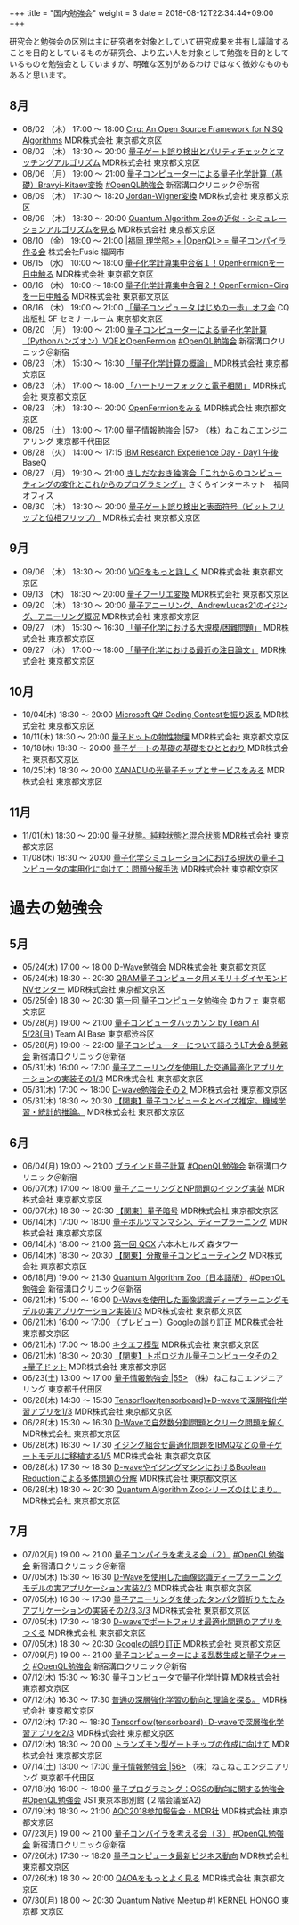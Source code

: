 +++
title = "国内勉強会"
weight = 3
date = 2018-08-12T22:34:44+09:00
+++

研究会と勉強会の区別は主に研究者を対象としていて研究成果を共有し議論することを目的としているものが研究会、より広い人を対象として勉強を目的としているものを勉強会としていますが、明確な区別があるわけではなく微妙なものもあると思います。


## 8月
- 08/02 （木） 17:00 〜 18:00 [Cirq: An Open Source Framework for NISQ Algorithms](https://qnn.connpass.com/event/95198/)
  MDR株式会社 東京都文京区
- 08/02 （木） 18:30 〜 20:00 [量子ゲート誤り検出とパリティチェックとマッチングアルゴリズム](https://qnn.connpass.com/event/94087/)
  MDR株式会社 東京都文京区
- 08/06 （月） 19:00 〜 21:00 [量子コンピューターによる量子化学計算（基礎）Bravyi-Kitaev変換](https://openql.connpass.com/event/93330/)
  [#OpenQL勉強会](https://twitter.com/search?q=%23OpenQL%E5%8B%89%E5%BC%B7%E4%BC%9A%20%23%E9%87%8F%E5%AD%90%E6%83%85%E5%A0%B1%20%23%E9%87%8F%E5%AD%90%E3%82%B3%E3%83%B3%E3%83%94%E3%83%A5%E3%83%BC%E3%82%BF%E3%83%BC)
  新宿溝口クリニック＠新宿
- 08/09 （木） 17:30 〜 18:20 [Jordan-Wigner変換](https://qnn.connpass.com/event/95622/)
  MDR株式会社 東京都文京区
- 08/09 （木） 18:30 〜 20:00 [Quantum Algorithm Zooの近似・シミュレーションアルゴリズムを見る](https://qnn.connpass.com/event/94089/)
  MDR株式会社 東京都文京区
- 08/10 （金） 19:00 〜 21:00 [|福岡 理学部> + |OpenQL> = 量子コンパイラ作る会](https://fukuoka-science.connpass.com/event/95819/)
  株式会社Fusic 福岡市
- 08/15 （水） 10:00 〜 18:00 [量子化学計算集中合宿１！OpenFermionを一日中触る](https://qnn.connpass.com/event/97771/)
  MDR株式会社 東京都文京区
- 08/16 （木） 10:00 〜 18:00 [量子化学計算集中合宿２！OpenFermion+Cirqを一日中触る](https://qnn.connpass.com/event/97772/)
  MDR株式会社 東京都文京区
- 08/16 （木） 19:00 〜 21:00 [「量子コンピュータ はじめの一歩」オフ会](https://inteface-meet-up.connpass.com/event/92819/)
  CQ出版社 5F セミナールーム 東京都文京区
- 08/20 （月） 19:00 〜 21:00 [量子コンピューターによる量子化学計算（Pythonハンズオン）VQEとOpenFermion](https://openql.connpass.com/event/89894/)
  [#OpenQL勉強会](https://twitter.com/search?q=%23OpenQL%E5%8B%89%E5%BC%B7%E4%BC%9A%20%23%E9%87%8F%E5%AD%90%E6%83%85%E5%A0%B1%20%23%E9%87%8F%E5%AD%90%E3%82%B3%E3%83%B3%E3%83%94%E3%83%A5%E3%83%BC%E3%82%BF%E3%83%BC)
  新宿溝口クリニック＠新宿
- 08/23 （木） 15:30 〜 16:30 [「量子化学計算の概論」](https://qnn.connpass.com/event/94718/)
  MDR株式会社 東京都文京区
- 08/23 （木） 17:00 〜 18:00 [「ハートリーフォックと電子相関」](https://qnn.connpass.com/event/94717/)
  MDR株式会社 東京都文京区
- 08/23 （木） 18:30 〜 20:00 [OpenFermionをみる](https://qnn.connpass.com/event/94088/)
  MDR株式会社 東京都文京区
- 08/25 （土） 13:00 〜 17:00 [量子情報勉強会 |57>](https://connpass.com/event/94899/)
   （株）ねこねこエンジニアリング 東京都千代田区
- 08/28 （火） 14:00 〜 17:15 [IBM Research Experience Day - Day1 午後](https://ibm-research-experience.connpass.com/event/95081/)
  BaseQ
- 08/27 （月） 19:30 〜 21:00 [きしだなおき独演会「これからのコンピューティングの変化とこれからのプログラミング」](https://yurutto-it.connpass.com/event/95801/)
  さくらインターネット　福岡オフィス
- 08/30 （木） 18:30 〜 20:00 [量子ゲート誤り検出と表面符号（ビットフリップと位相フリップ）](https://qnn.connpass.com/event/94090/)
  MDR株式会社 東京都文京区

## 9月
- 09/06 （木） 18:30 〜 20:00 [VQEをもっと詳しく](https://qnn.connpass.com/event/94092/)
  MDR株式会社 東京都文京区
- 09/13 （木） 18:30 〜 20:00 [量子フーリエ変換](https://qnn.connpass.com/event/94105/)
  MDR株式会社 東京都文京区
- 09/20 （木） 18:30 〜 20:00 [量子アニーリング、AndrewLucas21のイジング、アニーリング概況](https://qnn.connpass.com/event/97205/)
  MDR株式会社 東京都文京区
- 09/27 （木） 15:30 〜 16:30 [「量子化学における大規模/困難問題」](https://qnn.connpass.com/event/95115/)
  MDR株式会社 東京都文京区
- 09/27 （木） 17:00 〜 18:00 [「量子化学における最近の注目論文」](https://qnn.connpass.com/event/95116/)
  MDR株式会社 東京都文京区

## 10月
- 10/04(木) 18:30 〜 20:00 [Microsoft Q# Coding Contestを振り返る](https://qnn.connpass.com/event/97254/)
  MDR株式会社 東京都文京区
- 10/11(木) 18:30 〜 20:00 [量子ドットの物性物理](https://qnn.connpass.com/event/96413/)
  MDR株式会社 東京都文京区
- 10/18(木) 18:30 〜 20:00 [量子ゲートの基礎の基礎をひととおり](https://qnn.connpass.com/event/97204/)
  MDR株式会社 東京都文京区
- 10/25(木) 18:30 〜 20:00 [XANADUの光量子チップとサービスをみる](https://qnn.connpass.com/event/97255/)
  MDR株式会社 東京都文京区

## 11月
- 11/01(木) 18:30 〜 20:00 [量子状態。純粋状態と混合状態](https://qnn.connpass.com/event/97206/)
  MDR株式会社 東京都文京区
- 11/08(木) 18:30 〜 20:00 [量子化学シミュレーションにおける現状の量子コンピュータの実用化に向けて：問題分解手法](https://qnn.connpass.com/event/97759/)
  MDR株式会社 東京都文京区


# 過去の勉強会

## 5月
- 05/24(木) 17:00 〜 18:00 [D-Wave勉強会](https://qnn.connpass.com/event/87369/)
  MDR株式会社 東京都文京区
- 05/24(木) 18:30 〜 20:30 [QRAM量子コンピュータ用メモリ＋ダイヤモンドNVセンター](https://qnn.connpass.com/event/78352/)
  MDR株式会社 東京都文京区
- 05/25(金) 18:30 〜 20:30 [第一回 量子コンピュータ勉強会](https://qunasys.connpass.com/event/88023/)
  Φカフェ 東京都文京区
- 05/28(月) 19:00 〜 21:00 [量子コンピュータハッカソン by Team AI 5/28(月)](https://teamai.connpass.com/event/87470/)
  Team AI Base 東京都渋谷区
- 05/28(月) 19:00 〜 22:00 [量子コンピューターについて語ろうLT大会＆懇親会](https://openql.connpass.com/event/84903/)
  新宿溝口クリニック＠新宿
- 05/31(木) 16:00 〜 17:00 [量子アニーリングを使用した交通最適化アプリケーションの実装その1/3](https://qnn.connpass.com/event/89488/)
  MDR株式会社 東京都文京区
- 05/31(木) 17:00 〜 18:00 [D-wave勉強会その２](https://qnn.connpass.com/event/87371/)
  MDR株式会社 東京都文京区
- 05/31(木) 18:30 〜 20:30 [【関東】量子コンピュータとベイズ推定。機械学習・統計的推論。](https://qnn.connpass.com/event/79643/)
  MDR株式会社 東京都文京区

## 6月
- 06/04(月) 19:00 〜 21:00 [ブラインド量子計算](https://openql.connpass.com/event/86127/)
  [#OpenQL勉強会](https://twitter.com/search?q=%23OpenQL%E5%8B%89%E5%BC%B7%E4%BC%9A%20%23%E9%87%8F%E5%AD%90%E6%83%85%E5%A0%B1%20%23%E9%87%8F%E5%AD%90%E3%82%B3%E3%83%B3%E3%83%94%E3%83%A5%E3%83%BC%E3%82%BF%E3%83%BC)
  新宿溝口クリニック＠新宿
- 06/07(木) 17:00 〜 18:00 [量子アニーリングとNP問題のイジング実装](https://qnn.connpass.com/event/87884/)
  MDR株式会社 東京都文京区
- 06/07(木) 18:30 〜 20:30 [【関東】量子暗号](https://qnn.connpass.com/event/79644/)
  MDR株式会社 東京都文京区
- 06/14(木) 17:00 〜 18:00 [量子ボルツマンマシン、ディープラーニング](https://qnn.connpass.com/event/87901/)
  MDR株式会社 東京都文京区
- 06/14(木) 18:00 〜 21:00 [第一回 QCX](https://qri.connpass.com/event/86413/)
  六本木ヒルズ 森タワー
- 06/14(木) 18:30 〜 20:30 [【関東】分散量子コンピューティング](https://qnn.connpass.com/event/79645/)
  MDR株式会社 東京都文京区
- 06/18(月) 19:00 〜 21:30 [Quantum Algorithm Zoo（日本語版）](https://openql.connpass.com/event/86129/)
  [#OpenQL勉強会](https://twitter.com/search?q=%23OpenQL%E5%8B%89%E5%BC%B7%E4%BC%9A%20%23%E9%87%8F%E5%AD%90%E6%83%85%E5%A0%B1%20%23%E9%87%8F%E5%AD%90%E3%82%B3%E3%83%B3%E3%83%94%E3%83%A5%E3%83%BC%E3%82%BF%E3%83%BC)
  新宿溝口クリニック＠新宿
- 06/21(木) 15:00 〜 16:00 [D-Waveを使用した画像認識ディープラーニングモデルの実アプリケーション実装1/3](https://qnn.connpass.com/event/90308/)
  MDR株式会社 東京都文京区
- 06/21(木) 16:00 〜 17:00 [（プレビュー）Googleの誤り訂正](https://qnn.connpass.com/event/90003/)
  MDR株式会社 東京都文京区
- 06/21(木) 17:00 〜 18:00 [キタエフ模型](https://qnn.connpass.com/event/84457/)
  MDR株式会社 東京都文京区
- 06/21(木) 18:30 〜 20:30 [【関東】トポロジカル量子コンピュータその２+量子ドット](https://qnn.connpass.com/event/83051/)
  MDR株式会社 東京都文京区
- 06/23(土) 13:00 〜 17:00 [量子情報勉強会 |55>](https://connpass.com/event/88041/)
  （株）ねこねこエンジニアリング 東京都千代田区
- 06/28(木) 14:30 〜 15:30 [Tensorflow(tensorboard)+D-waveで深層強化学習アプリを1/3](https://qnn.connpass.com/event/91574/)
  MDR株式会社 東京都文京区
- 06/28(木) 15:30 〜 16:30 [D-Waveで自然数分割問題とクリーク問題を解く](https://qnn.connpass.com/event/91207/)
  MDR株式会社 東京都文京区
- 06/28(木) 16:30 〜 17:30 [イジング組合せ最適化問題をIBMQなどの量子ゲートモデルに移植する1/5](https://qnn.connpass.com/event/91182/)
  MDR株式会社 東京都文京区
- 06/28(木) 17:30 〜 18:30 [D-waveやイジングマシンにおけるBoolean Reductionによる多体問題の分解](https://qnn.connpass.com/event/91154/)
  MDR株式会社 東京都文京区
- 06/28(木) 18:30 〜 20:30 [Quantum Algorithm Zooシリーズのはじまり。](https://qnn.connpass.com/event/87947/)
  MDR株式会社 東京都文京区

## 7月
- 07/02(月) 19:00 〜 21:00
[量子コンパイラを考える会（２）](https://openql.connpass.com/event/89903/)
  [#OpenQL勉強会](https://twitter.com/search?q=%23OpenQL%E5%8B%89%E5%BC%B7%E4%BC%9A%20%23%E9%87%8F%E5%AD%90%E6%83%85%E5%A0%B1%20%23%E9%87%8F%E5%AD%90%E3%82%B3%E3%83%B3%E3%83%94%E3%83%A5%E3%83%BC%E3%82%BF%E3%83%BC)
  新宿溝口クリニック＠新宿
- 07/05(木) 15:30 〜 16:30 [D-Waveを使用した画像認識ディープラーニングモデルの実アプリケーション実装2/3](https://qnn.connpass.com/event/91579/)
  MDR株式会社 東京都文京区
- 07/05(木) 16:30 〜 17:30 [量子アニーリングを使ったタンパク質折りたたみアプリケーションの実装その2/3,3/3](https://qnn.connpass.com/event/91579/)
  MDR株式会社 東京都文京区
- 07/05(木) 17:30 〜 18:30 [D-waveでポートフォリオ最適化問題のアプリをつくる](https://qnn.connpass.com/event/91576/)
  MDR株式会社 東京都文京区
- 07/05(木) 18:30 〜 20:30 [Googleの誤り訂正](https://qnn.connpass.com/event/89444/)
  MDR株式会社 東京都文京区
- 07/09(月) 19:00 〜 21:00 [量子コンピューターによる乱数生成と量子ウォーク](https://openql.connpass.com/event/89889/)
  [#OpenQL勉強会](https://twitter.com/search?q=%23OpenQL%E5%8B%89%E5%BC%B7%E4%BC%9A%20%23%E9%87%8F%E5%AD%90%E6%83%85%E5%A0%B1%20%23%E9%87%8F%E5%AD%90%E3%82%B3%E3%83%B3%E3%83%94%E3%83%A5%E3%83%BC%E3%82%BF%E3%83%BC)
  新宿溝口クリニック＠新宿
- 07/12(木) 15:30 〜 16:30 [量子コンピュータで量子化学計算](https://qnn.connpass.com/event/92774/)
  MDR株式会社 東京都文京区
- 07/12(木) 16:30 〜 17:30 [普通の深層強化学習の動向と理論を探る。](https://qnn.connpass.com/event/92510/)
  MDR株式会社 東京都文京区
- 07/12(木) 17:30 〜 18:30 [Tensorflow(tensorboard)+D-waveで深層強化学習アプリを2/3](https://qnn.connpass.com/event/91595/)
  MDR株式会社 東京都文京区
- 07/12(木) 18:30 〜 20:00 [トランズモン型ゲートチップの作成に向けて](https://qnn.connpass.com/event/90581/)
  MDR株式会社 東京都文京区
- 07/14(土) 13:00 〜 17:00 [量子情報勉強会 |56>](https://connpass.com/event/92539/)
  （株）ねこねこエンジニアリング 東京都千代田区
- 07/18(水) 16:00 〜 18:00 [量子プログラミング：OSSの動向に関する勉強会](https://openql.connpass.com/event/89935/)
  [#OpenQL勉強会](https://twitter.com/search?q=%23OpenQL%E5%8B%89%E5%BC%B7%E4%BC%9A%20%23%E9%87%8F%E5%AD%90%E6%83%85%E5%A0%B1%20%23%E9%87%8F%E5%AD%90%E3%82%B3%E3%83%B3%E3%83%94%E3%83%A5%E3%83%BC%E3%82%BF%E3%83%BC)
  JST東京本部別館 (２階会議室A2)
- 07/19(木) 18:30 〜 21:00 [AQC2018参加報告会・MDR社](https://qnn.connpass.com/event/93519/)
  MDR株式会社 東京都文京区
- 07/23(月) 19:00 〜 21:00 [量子コンパイラを考える会（３）](https://openql.connpass.com/event/89892/)
  [#OpenQL勉強会](https://twitter.com/search?q=%23OpenQL%E5%8B%89%E5%BC%B7%E4%BC%9A%20%23%E9%87%8F%E5%AD%90%E6%83%85%E5%A0%B1%20%23%E9%87%8F%E5%AD%90%E3%82%B3%E3%83%B3%E3%83%94%E3%83%A5%E3%83%BC%E3%82%BF%E3%83%BC)
  新宿溝口クリニック＠新宿
- 07/26(木) 17:30 〜 18:20 [量子コンピュータ最新ビジネス動向](https://qnn.connpass.com/event/94257/)
  MDR株式会社 東京都文京区
- 07/26(木) 18:30 〜 20:00 [QAOAをもっとよく見る](https://qnn.connpass.com/event/94086/)
  MDR株式会社 東京都文京区
- 07/30(月) 18:00 〜 20:30 [Quantum Native Meetup #1](https://qunasys.connpass.com/event/95838/)
  KERNEL HONGO 東京都 文京区
